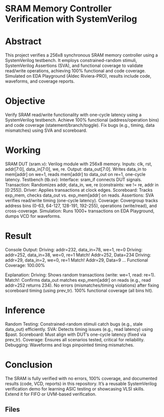 # SRAM Memory Controller Verification with SystemVerilog
# Abstract
This project verifies a 256x8 synchronous SRAM memory controller using a SystemVerilog testbench. It employs constrained-random stimuli, SystemVerilog Assertions (SVA), and functional coverage to validate read/write operations, achieving 100% functional and code coverage. Simulated on EDA Playground (Aldec Riviera-PRO), results include code, waveforms, and coverage reports.

# Objective

Verify SRAM read/write functionality with one-cycle latency using a SystemVerilog testbench.
Achieve 100% functional (address/operation bins) and code coverage (statement/branch/toggle).
Fix bugs (e.g., timing, data mismatches) using SVA and scoreboard.


# Working

SRAM DUT (sram.v): Verilog module with 256x8 memory. Inputs: clk, rst, addr[7:0], data_in[7:0], we, re. Output: data_out[7:0]. Writes data_in to mem[addr] on we=1, reads mem[addr] to data_out on re=1, one-cycle latency.
Testbench (tb.sv):
Interface: sram_if connects DUT signals.
Transaction: Randomizes addr, data_in, we, re (constraints: we != re, addr in [0:255]).
Driver: Applies transactions at clock edges.
Scoreboard: Tracks exp_mem, checks data_out vs. exp_mem[addr] on reads.
Assertions: SVA verifies read/write timing (one-cycle latency).
Coverage: Covergroup tracks address bins (0-63, 64-127, 128-191, 192-255), operations (write/read), and cross-coverage.
Simulation: Runs 1000+ transactions on EDA Playground, dumps VCD for waveforms.

# Result
Console Output:
Driving: addr=232, data_in=78, we=1, re=0
Driving: addr=252, data_in=38, we=0, re=1
Match! Addr=252, Data=234
Driving: addr=29, data_in=2, we=0, re=1
Match! Addr=29, Data=9
...
Functional Coverage: 100.00%


Explanation: 
Driving: Shows random transactions (write: we=1, read: re=1).
Match!: Confirms data_out matches exp_mem[addr] on reads (e.g., read addr=252 returns 234).
No errors (mismatches/timing violations) after fixing scoreboard timing (using prev_tr).
100% functional coverage (all bins hit).



# Inference

Random Testing: Constrained-random stimuli catch bugs (e.g., stale data_out) efficiently.
SVA: Detects timing issues (e.g., read latency) using $past.
Scoreboard: Must align with DUT’s one-cycle latency (fixed via prev_tr).
Coverage: Ensures all scenarios tested, critical for reliability.
Debugging: Waveforms and logs pinpointed timing mismatches.

# Conclusion
The SRAM is fully verified with no errors, 100% coverage, and documented results (code, VCD, reports) in this repository. It’s a reusable SystemVerilog verification demo for learning ASIC testing or showcasing VLSI skills. Extend it for FIFO or UVM-based verification.

## Files
